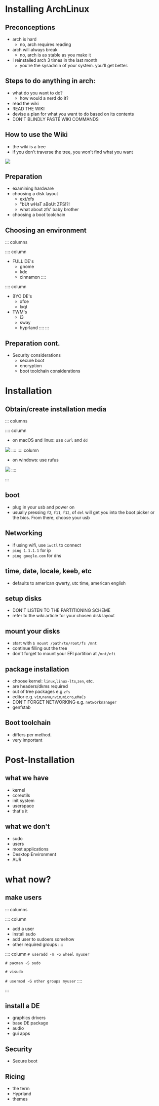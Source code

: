 # Installing ArchLinux

## Preconceptions
- arch is hard
    - no, arch requires reading
- arch will always break
    - no, arch is as stable as you make it
- I reinstalled arch 3 times in the last month
    - you're the sysadmin of your system. you'll get better.

## Steps to do anything in arch:
- what do you want to do?
    - how would a nerd do it?
- read the wiki
- READ THE WIKI
- devise a plan for what you want to do based on its contents
- DON'T BLINDLY PASTE WIKI COMMANDS

## How to use the Wiki
- the wiki is a tree
- if you don't traverse the tree, you won't find what you want

![](wiki.png)

## Preparation
- examining hardware
- choosing a disk layout
    - ext/xfs
    - "bUt wHaT aBoUt ZFS!?!
    - what about zfs' baby brother
- choosing a boot toolchain

## Choosing an environment
::: columns

:::: column
- FULL DE's
    - gnome
    - kde
    - cinnamon
::::

:::: column
- BYO DE's
    - xfce
    - lxqt
- TWM's
    - i3
    - sway
    - hyprland
::::
:::

## Preparation cont.
- Security considerations
    - secure boot
    - encryption
    - boot toolchain considerations

# Installation
## Obtain/create installation media

::: columns

:::: column
- on macOS and linux: use `curl` and `dd`

![](dd.png)
::::
:::: column
- on windows: use rufus

![](rufus.png)
::::

:::

## boot
- plug in your usb and power on
- usually pressing `f2`, `f11`, `f12`, of `del` will get you into the boot picker or the bios. From there, choose your usb

## Networking
- if using wifi, use `iwctl` to connect
- `ping 1.1.1.1` for ip
- `ping google.com` for dns

## time, date, locale, keeb, etc
- defaults to american qwerty, utc time, american english

## setup disks
- DON'T LISTEN TO THE PARTITIONING SCHEME
- refer to the wiki article for your chosen disk layout

## mount your disks
- start with `$ mount /path/to/root/fs /mnt`
- continue filling out the tree
- don't forget to mount your EFI partition at `/mnt/efi`

## package installation
- choose kernel: `linux`,`linux-lts`,`zen`, etc.
- are headers/dkms required
- out of tree packages e.g.`zfs`
- editor e.g. `vim`,`nano`,`nvim`,`micro`,`eMaCs`
- DON'T FORGET NETWORKING e.g. `networknanager`
- genfstab

## Boot toolchain
- differs per method.
- very important

# Post-Installation
## what we have
- kernel
- coreutils
- init system
- userspace
- that's it

## what we don't
- sudo
- users
- most applications
- Desktop Environment
- AUR

# what now?

## make users

::: columns

:::: column
- add a user
- install sudo
- add user to sudoers somehow
- other required groups
::::

:::: column
`# useradd -m -G wheel myuser`

`# pacman -S sudo`

`# visudo`

`# usermod -G other groups myuser`
::::

:::

## install a DE
- graphics drivers
- base DE package
- audio
- gui apps

## Security
- Secure boot

## Ricing
- the term
- Hyprland
- themes
 

